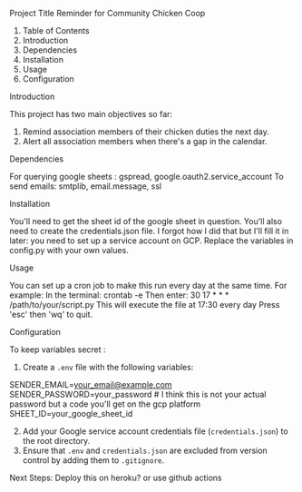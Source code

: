 Project Title
Reminder for Community Chicken Coop

1. Table of Contents
2. Introduction
3. Dependencies
4. Installation
5. Usage
6. Configuration



Introduction

This project has two main objectives so far:
1. Remind association members of their chicken duties the next day.
2. Alert all association members when there's a gap in the calendar.

Dependencies

For querying google sheets : gspread, google.oauth2.service_account
To send emails: smtplib, email.message, ssl

Installation

You'll need to get the sheet id of the google sheet in question. You'll also need to create the credentials.json file.
I forgot how I did that but I'll fill it in later: you need to set up a service account on GCP.
Replace the variables in config.py with your own values.

Usage

You can set up a cron job to make this run every day at the same time.
For example:
In the terminal: crontab -e
Then enter: 30 17 * * * /path/to/your/script.py
This will execute the file at 17:30 every day
Press 'esc' then 'wq' to quit.

Configuration

To keep variables secret :

1. Create a `.env` file with the following variables:

SENDER_EMAIL=your_email@example.com
SENDER_PASSWORD=your_password # I think this is not your actual password but a code you'll get on the gcp platform 
SHEET_ID=your_google_sheet_id

2. Add your Google service account credentials file (`credentials.json`) to the root directory.
3. Ensure that `.env` and `credentials.json` are excluded from version control by adding them to `.gitignore`.


Next Steps:
Deploy this on heroku? or use github actions
